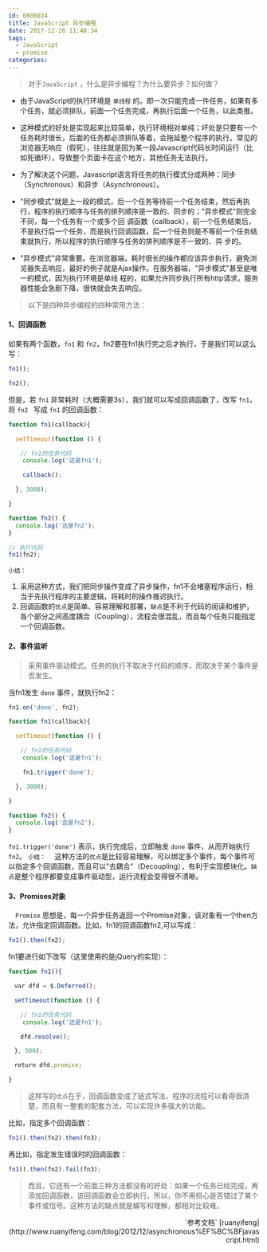 ```yaml
---
id: 0808024
title: JavaScript 异步编程
date: 2017-12-26 11:48:34
tags:
  - JavaScript
  - promise
categories:
---
```


> 对于`JavaScript` ，什么是异步编程？为什么要异步？如何做？

- 由于JavaScript的执行环境是 `单线程` 的。即一次只能完成一件任务，如果有多个任务，就必须排队，前面一个任务完成，再执行后面一个任务，以此类推。

- 这种模式的好处是实现起来比较简单，执行环境相对单纯；坏处是只要有一个任务耗时很长，后面的任务都必须排队等着，会拖延整个程序的执行。常见的浏览器无响应（假死），往往就是因为某一段Javascript代码长时间运行（比如死循环），导致整个页面卡在这个地方，其他任务无法执行。

- 为了解决这个问题，Javascript语言将任务的执行模式分成两种：同步（Synchronous）和异步（Asynchronous）。

- "同步模式"就是上一段的模式，后一个任务等待前一个任务结束，然后再执行，程序的执行顺序与任务的排列顺序是一致的、同步的；"异步模式"则完全不同，每一个任务有一个或多个回 调函数（callback），前一个任务结束后，不是执行后一个任务，而是执行回调函数，后一个任务则是不等前一个任务结束就执行，所以程序的执行顺序与任务的排列顺序是不一致的、异 步的。

- "异步模式"非常重要。在浏览器端，耗时很长的操作都应该异步执行，避免浏览器失去响应，最好的例子就是Ajax操作。在服务器端，"异步模式"甚至是唯一的模式，因为执行环境是单线 程的，如果允许同步执行所有http请求，服务器性能会急剧下降，很快就会失去响应。

> 以下是四种异步编程的四种常用方法：

#### <a>1、回调函数</a>

如果有两个函数，`fn1` 和 `fn2`，fn2要在fn1执行完之后才执行，于是我们可以这么写：
```js
fn1();

fn2();
```

但是，若 `fn1` 非常耗时（大概需要3s），我们就可以写成回调函数了，改写 `fn1`，将 `fn2 ` 写成 `fn1` 的回调函数：
```js
function fn1(callback){

  setTimeout(function () {

　　// fn1的任务代码
    console.log('这是fn1');

    callback();

  }, 3000);

}

function fn2() {
  console.log('这是fn2');
}

// 执行代码
fn1(fn2);
```
`小结：`
1. 采用这种方式，我们把同步操作变成了异步操作，fn1不会堵塞程序运行，相当于先执行程序的主要逻辑，将耗时的操作推迟执行。
2. 回调函数的`优点`是简单、容易理解和部署，`缺点`是不利于代码的阅读和维护，各个部分之间高度耦合（Coupling），流程会很混乱，而且每个任务只能指定一个回调函数。

#### <a>2、事件监听</a>

> 采用事件驱动模式。任务的执行不取决于代码的顺序，而取决于某个事件是否发生。

当fn1发生 `done` 事件，就执行fn2：
```js
fn1.on('done', fn2);

function fn1(callback){

  setTimeout(function () {

　　// fn1的任务代码
    console.log('这是fn1');

    fn1.trigger('done');

  }, 3000);

}

function fn2() {
  console.log('这是fn2');
}
```
`fn1.trigger('done')` 表示，执行完成后，立即触发 `done` 事件，从而开始执行 `fn2`。
`小结：`
&emsp;这种方法的`优点`是比较容易理解，可以绑定多个事件，每个事件可以指定多个回调函数，而且可以"去耦合"（Decoupling），有利于实现模块化。`缺点`是整个程序都要变成事件驱动型，运行流程会变得很不清晰。

#### <a>3、Promises对象</a>

&emsp;`Promise` 思想是，每一个异步任务返回一个Promise对象，该对象有一个then方法，允许指定回调函数。比如，fn1的回调函数fn2,可以写成：
```js
fn1().then(fn2);
```
fn1要进行如下改写（这里使用的是jQuery的实现）：
```js
function fn1(){

　var dfd = $.Deferred();

　setTimeout(function () {

　　// fn1的任务代码
    console.log('这是fn1');

　　dfd.resolve();

　}, 500);

　return dfd.promise;

}
```
> 这样写的`优点`在于，回调函数变成了链式写法，程序的流程可以看得很清楚，而且有一整套的配套方法，可以实现许多强大的功能。

比如，指定多个回调函数：
```js
fn1().then(fn2).then(fn3);
```
再比如，指定发生错误时的回调函数：
```js
fn1().then(fn2).fail(fn3);
```

> 而且，它还有一个前面三种方法都没有的好处：如果一个任务已经完成，再添加回调函数，该回调函数会立即执行。所以，你不用担心是否错过了某个事件或信号。这种方法的缺点就是编写和理解，都相对比较难。

<p style="text-align: right;">`参考文档` [ruanyifeng](http://www.ruanyifeng.com/blog/2012/12/asynchronous%EF%BC%BFjavascript.html)</p>